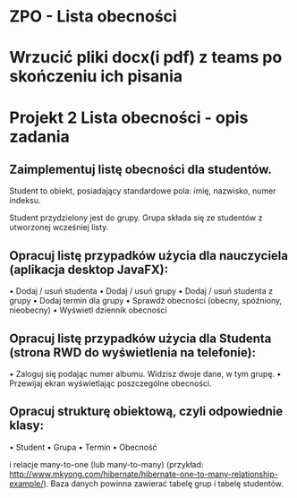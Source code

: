 # ZPO - Lista obecności 

# Wrzucić pliki docx(i pdf) z teams po skończeniu ich pisania



# Projekt 2 Lista obecności - opis zadania

## Zaimplementuj listę obecności dla studentów.

Student to obiekt, posiadający standardowe pola: imię, nazwisko, numer indeksu.

Student przydzielony jest do grupy. Grupa składa się ze studentów z utworzonej wcześniej listy.

## Opracuj listę przypadków użycia dla nauczyciela (aplikacja desktop JavaFX):
•	Dodaj / usuń studenta
•	Dodaj / usuń grupy
•	Dodaj / usuń studenta z grupy
•	Dodaj termin dla grupy
•	Sprawdź obecności (obecny, spóźniony, nieobecny)
•	Wyświetl dziennik obecności

## Opracuj listę przypadków użycia dla Studenta (strona RWD do wyświetlenia na telefonie):
•	Zaloguj się podając numer albumu. Widzisz dwoje dane, w tym grupę.
•	Przewijaj ekran wyświetlając poszczególne obecności.

## Opracuj strukturę obiektową, czyli odpowiednie klasy:
•	Student
•	Grupa
•	Termin
•	Obecność

i relacje many-to-one (lub many-to-many) 
(przykład: http://www.mkyong.com/hibernate/hibernate-one-to-many-relationship-example/). 
Baza danych powinna zawierać tabelę grup i tabelę studentów.
